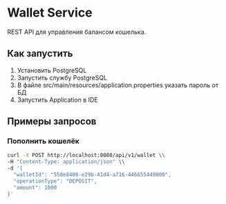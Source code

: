 # Wallet Service

REST API для управления балансом кошелька.

## Как запустить
1.  Установить PostgreSQL
2.  Запустить службу PostgreSQL
3.  В файле src/main/resources/application.properties указать пароль от БД
4.  Запустить Application в IDE

## Примеры запросов

### Пополнить кошелёк
```bash
curl -X POST http://localhost:8080/api/v1/wallet \\
-H "Content-Type: application/json" \\
-d '{
  "walletId": "550e8400-e29b-41d4-a716-446655440000",
  "operationType": "DEPOSIT", 
  "amount": 1000
}'